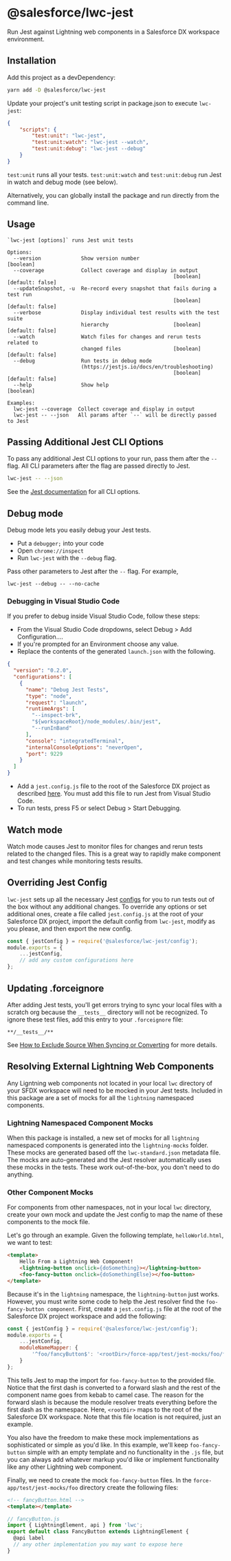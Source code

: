 # @salesforce/lwc-jest

Run Jest against Lightning web components in a Salesforce DX workspace environment.

## Installation

Add this project as a devDependency:

```bash
yarn add -D @salesforce/lwc-jest
```

Update your project's unit testing script in package.json to execute `lwc-jest`:

```json
{
    "scripts": {
        "test:unit": "lwc-jest",
        "test:unit:watch": "lwc-jest --watch",
        "test:unit:debug": "lwc-jest --debug"
    }
}
```

`test:unit` runs all your tests. `test:unit:watch` and `test:unit:debug` run Jest in watch and debug mode (see below).

Alternatively, you can globally install the package and run directly from the command line.

## Usage

```
`lwc-jest [options]` runs Jest unit tests

Options:
  --version             Show version number                            [boolean]
  --coverage            Collect coverage and display in output
                                                      [boolean] [default: false]
  --updateSnapshot, -u  Re-record every snapshot that fails during a test run
                                                      [boolean] [default: false]
  --verbose             Display individual test results with the test suite
                        hierarchy                     [boolean] [default: false]
  --watch               Watch files for changes and rerun tests related to
                        changed files                 [boolean] [default: false]
  --debug               Run tests in debug mode
                        (https://jestjs.io/docs/en/troubleshooting)
                                                      [boolean] [default: false]
  --help                Show help                                      [boolean]

Examples:
  lwc-jest --coverage  Collect coverage and display in output
  lwc-jest -- --json   All params after `--` will be directly passed to Jest
```

## Passing Additional Jest CLI Options

To pass any additional Jest CLI options to your run, pass them after the `--` flag. All CLI parameters after the flag are passed directly to Jest.

```bash
lwc-jest -- --json
```

See the [Jest documentation](http://facebook.github.io/jest/docs/en/cli.html) for all CLI options.

## Debug mode

Debug mode lets you easily debug your Jest tests.
- Put a `debugger;` into your code
- Open `chrome://inspect`
- Run `lwc-jest` with the `--debug` flag.

Pass other parameters to Jest after the `--` flag. For example,
```
lwc-jest --debug -- --no-cache
```

### Debugging in Visual Studio Code

If you prefer to debug inside Visual Studio Code, follow these steps:
- From the Visual Studio Code dropdowns, select Debug > Add Configuration....
- If you're prompted for an Environment choose any value.
- Replace the contents of the generated `launch.json` with the following.
```json
{
  "version": "0.2.0",
  "configurations": [
    {
      "name": "Debug Jest Tests",
      "type": "node",
      "request": "launch",
      "runtimeArgs": [
        "--inspect-brk",
        "${workspaceRoot}/node_modules/.bin/jest",
        "--runInBand"
      ],
      "console": "integratedTerminal",
      "internalConsoleOptions": "neverOpen",
      "port": 9229
    }
  ]
}
```
- Add a `jest.config.js` file to the root of the Salesforce DX project as described [here](#overriding-jest-config). You must add this file to run Jest from Visual Studio Code.
- To run tests, press F5 or select Debug > Start Debugging.


## Watch mode

Watch mode causes Jest to monitor files for changes and rerun tests related to the changed files. This is a great way to rapidly make component and test changes while monitoring tests results.


## Overriding Jest Config

`lwc-jest` sets up all the necessary Jest [configs](http://facebook.github.io/jest/docs/en/configuration.html) for you to run tests out of the box without any additional changes. To override any options or set additional ones, create a file called `jest.config.js` at the root of your Salesforce DX project, import the default config from `lwc-jest`, modify as you please, and then export the new config.

```js
const { jestConfig } = require('@salesforce/lwc-jest/config');
module.exports = {
    ...jestConfig,
    // add any custom configurations here
};
```

## Updating .forceignore

After adding Jest tests, you'll get errors trying to sync your local files with a scratch org because the `__tests__` directory will not be recognized. To ignore these test files, add this entry to your `.forceignore` file:

```
**/__tests__/**
```

See [How to Exclude Source When Syncing or Converting](https://developer.salesforce.com/docs/atlas.en-us.sfdx_dev.meta/sfdx_dev/sfdx_dev_exclude_source.htm) for more details.

## Resolving External Lightning Web Components

Any Ligntning web components not located in your local `lwc` directory of your SFDX workspace will need to be mocked in your Jest tests. Included in this package are a set of mocks for all the `lightning` namespaced components.

### Lightning Namespaced Component Mocks

When this package is installed, a new set of mocks for all `lightning` namespaced components is generated into the `lightning-mocks` folder. These mocks are generated based off the `lwc-standard.json` metadata file. The mocks are auto-generated and the Jest resolver automatically uses these mocks in the tests. These work out-of-the-box, you don't need to do anything.

### Other Component Mocks

For components from other namespaces, not in your local `lwc` directory, create your own mock and update the Jest config to map the name of these components to the mock file.

Let's go through an example. Given the following template, `helloWorld.html`, we want to test:

```html
<template>
    Hello From a Lightning Web Component!
    <lightning-button onclick={doSomething}></lightning-button>
    <foo-fancy-button onclick={doSomethingElse}></foo-button>
</template>
```

Because it's in the `lightning` namespace, the `lightning-button` just works. However, you must write some code to help the Jest resolver find the `foo-fancy-button component`. First, create a `jest.config.js` file at the root of the Salesforce DX project workspace and add the following:

```js
const { jestConfig } = require('@salesforce/lwc-jest/config');
module.exports = {
    ...jestConfig,
    moduleNameMapper: {
        '^foo/fancyButton$': '<rootDir>/force-app/test/jest-mocks/foo/fancyButton',
    }
};
```

This tells Jest to map the import for `foo-fancy-button` to the provided file. Notice that the first dash is converted to a forward slash and the rest of the component name goes from kebab to camel case. The reason for the forward slash is because the module resolver treats everything before the first dash as the namespace. Here, `<rootDir>` maps to the root of the Salesforce DX workspace. Note that this file location is not required, just an example.

You also have the freedom to make these mock implementations as sophisticated or simple as you'd like. In this example, we'll keep `foo-fancy-button` simple with an empty template and no functionality in the `.js` file, but you can always add whatever markup you'd like or implement functionality like any other Lightning web component.

Finally, we need to create the mock `foo-fancy-button` files. In the `force-app/test/jest-mocks/foo` directory create the following files:

```html
<!-- fancyButton.html -->
<template></template>
```

```js
// fancyButton.js
import { LightningElement, api } from 'lwc';
export default class FancyButton extends LightningElement {
  @api label
  // any other implementation you may want to expose here
}
```
